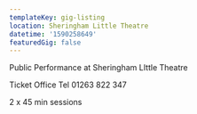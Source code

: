 ```yaml
---
templateKey: gig-listing
location: Sheringham Little Theatre
datetime: '1590258649'
featuredGig: false
---
```

Public Performance at Sheringham LIttle Theatre

Ticket Office Tel 01263 822 347

2 x 45 min sessions
